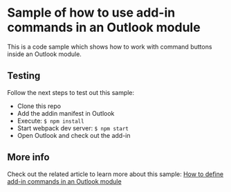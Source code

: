 # Sample of how to use add-in commands in an Outlook module

This is a code sample which shows how to work with command buttons inside an Outlook module.

## Testing

Follow the next steps to test out this sample:

- Clone this repo
- Add the addin manifest in Outlook
- Execute: `$ npm install`
- Start webpack dev server: `$ npm start`
- Open Outlook and check out the add-in

## More info

Check out the related article to learn more about this sample: [How to define add-in commands in an Outlook module](https://www.eliostruyf.com/how-to-define-add-in-commands-in-an-outlook-module/)